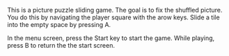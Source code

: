 This is a picture puzzle sliding game.  The goal is to fix the shuffled picture.  
You do this by navigating the player square with the arow keys.  Slide a tile into the empty space by pressing A.

In the menu screen, press the Start key to start the game.  While playing, press B to return the the start screen.